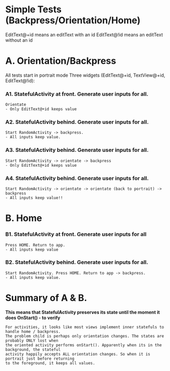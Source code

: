 # Simple Tests (Backpress/Orientation/Home)

EditText@+id means an editText with an id
EditText@!id means an editText without an id

# A. Orientation/Backpress

All tests start in portrait mode
Three widgets (EditText@+id, TextView@+id, EditText@!id):

### A1. StatefulActivity at front. Generate user inputs for all.

```
Orientate
- Only EditText@+id keeps value
```

### A2. StatefulActivity behind. Generate user inputs for all.

```
Start RandomActivity -> backpress.
- All inputs keep value.
```

### A3. StatefulActivity behind. Generate user inputs for all.

```
Start RandomActivity -> orientate -> backpress
- Only EditText@+id keeps value
```

### A4. StatefulActivity behind. Generate user inputs for all.

```
Start RandomActivity -> orientate -> orientate (back to portrait) -> backpress
- All inputs keep value!!
```

# B. Home

### B1. StatefulActivity at front. Generate user inputs for all

```
Press HOME. Return to app.
- All inputs keep value
```

### B2. StatefulActivity behind. Generate user inputs for all.

```
Start RandomActivity. Press HOME. Return to app -> backpress.
- All inputs keep value.
```

# Summary of A & B. 

**This means that StatefulActivity preserves its state until the moment it does OnStart() - to verify**

```
For activities, it looks like most views implement inner statefuls to handle home / backpress. 
The problem child is perhaps only orientation changes. The states are probably ONLY lost when 
the oriented activity performs onStart(). Apparently when its in the background, the stateful 
activity happily accepts ALL orientation changes. So when it is portrait just before returning 
to the foreground, it keeps all values. 
```

